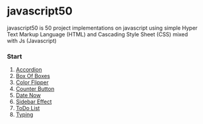 # javascript50
javascript50 is 50 project implementations on javascript using simple Hyper Text Markup Language (HTML) and Cascading Style Sheet (CSS) mixed with Js (Javascript)
<br>
<h3>Start</h3>
<ol>
  <li><a href="https://atef7534.github.io/javascript50/Accordion/index.html">Accordion</a></li>
  <li><a href="https://atef7534.github.io/javascript50/Box%20Of%20Boxes/index.html">Box Of Boxes</a></li>
  <li><a href="https://atef7534.github.io/javascript50/Color%20Flipper/index.html">Color Flipper</a></li>
  <li><a href="https://atef7534.github.io/javascript50/Counter%20Button/index.html">Counter Button</a></li>
  <li><a href="https://atef7534.github.io/javascript50/Date%20Now/index.html">Date Now</a></li>
  <li><a href="https://atef7534.github.io/javascript50/Sidebar%20Effect/index.html">Sidebar Effect</a></li>
  <li><a href="https://atef7534.github.io/javascript50/ToDo%20List/index.html">ToDo List</a></li>
  <li><a href="https://atef7534.github.io/javascript50/typing/index.html">Typing</a></li>
</ol>
